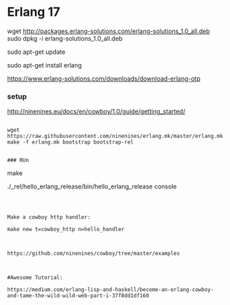 # Erlang 17


wget http://packages.erlang-solutions.com/erlang-solutions_1.0_all.deb
sudo dpkg -i erlang-solutions_1.0_all.deb



sudo apt-get update

sudo apt-get install erlang


https://www.erlang-solutions.com/downloads/download-erlang-otp


### setup



http://ninenines.eu/docs/en/cowboy/1.0/guide/getting_started/

```

wget https://raw.githubusercontent.com/ninenines/erlang.mk/master/erlang.mk
make -f erlang.mk bootstrap bootstrap-rel


### RUn

```

make

./_rel/hello_erlang_release/bin/hello_erlang_release console


```



Make a cowboy http handler:

```
    make new t=cowboy_http n=hello_handler
```


https://github.com/ninenines/cowboy/tree/master/examples



#Awesome Tutorial:

https://medium.com/erlang-lisp-and-haskell/become-an-erlang-cowboy-and-tame-the-wild-wild-web-part-i-37f8dd1df160
